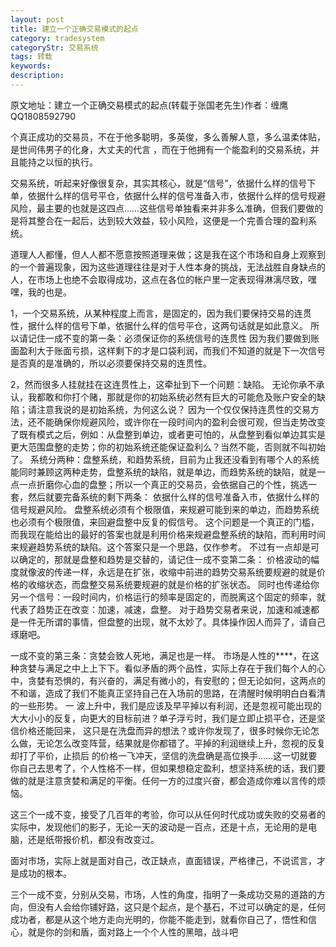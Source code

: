 ```yaml
---
layout: post
title: 建立一个正确交易模式的起点
category: tradesystem
categoryStr: 交易系统
tags: 转载
keywords: 
description: 
---
```




原文地址：建立一个正确交易模式的起点(转载于张国老先生)作者：缠鹰QQ1808592790

个真正成功的交易员，不在于他多聪明，多英俊，多么善解人意，多么温柔体贴，是世间伟男子的化身，大丈夫的代言 ，而在于他拥有一个能盈利的交易系统，并且能持之以恒的执行。

交易系统，听起来好像很复杂，其实其核心，就是“信号”，依据什么样的信号下单，依据什么样的信号平仓，依据什么样的信号准备入市，依据什么样的信号规避风险，最主要的也就是这四点……这些信号单独看来并非多么准确，但我们要做的是将其整合在一起后，达到较大效益，较小风险，这便是一个完善合理的盈利系统。

道理人人都懂，但人人都不愿意按照道理来做；这是我在这个市场和自身上观察到的一个普遍现象，因为这些道理往往是对于人性本身的挑战，无法战胜自身缺点的人，在市场上也绝不会取得成功，这点在各位的帐户里一定表现得淋漓尽致，嘿嘿，我的也是。

1，一个交易系统，从某种程度上而言，是固定的，因为我们要保持交易的连贯性，据什么样的信号下单，依据什么样的信号平仓，这两句话就是如此意义。
所以请记住一成不变的第一条：必须保证你的系统信号的连贯性
因为我们要做到账面盈利大于账面亏损，这样剩下的才是口袋利润，而我们不知道的就是下一次信号是否真的是准确的，所以必须要保持交易的连贯性。

2，然而很多人挂就挂在这连贯性上，这牵扯到下一个问题：缺陷。
无论你承不承认，我都敢和你打个赌，那就是你的初始系统必然有巨大的可能危及账户安全的缺陷；请注意我说的是初始系统，为何这么说？
因为一个仅仅保持连贯性的交易方法，还不能确保你规避风险，或许你在一段时间内的盈利会很可观，但当走势改变了既有模式之后，例如：从盘整到单边，或者更可怕的，从盘整到看似单边其实是更大范围盘整的走势；你的初始系统还能保证盈利么？当然不能，否则就不叫初始了。
系统分两种：盘整系统，和趋势系统，目前为止我还没看到有哪个人的系统能同时兼顾这两种走势，盘整系统的缺陷，就是单边，而趋势系统的缺陷，就是一点一点折磨你心血的盘整；所以一个真正的交易员，会依据自己的个性，挑选一套，然后就要完备系统的剩下两条： 依据什么样的信号准备入市，依据什么样的信号规避风险。
盘整系统必须有个极限值，来规避可能到来的单边，而趋势系统也必须有个极限值，来回避盘整中反复的假信号。
这个问题是一个真正的门槛，而我现在能给出的最好的答案也就是利用价格来规避盘整系统的缺陷，而利用时间来规避趋势系统的缺陷。这个答案只是一个思路，仅作参考。
不过有一点却是可以确定的，那就是盘整和趋势是交替的，请记住一成不变第二条：
价格波动的幅度就像波的传递一样，永远是在扩张，收缩中前进的趋势交易系统要规避的就是价格的收缩状态，而盘整交易系统要规避的就是价格的扩张状态。 同时也传递给你另一个信号：一段时间内，价格运行的频率是固定的，而脱离这个固定的频率，就代表了趋势正在改变：加速，减速，盘整。
对于趋势交易者来说，加速和减速都是一件无所谓的事情，但盘整的出现，就不太妙了。具体操作因人而异了，请自己琢磨吧。

一成不变的第三条：贪婪会致人死地，满足也是一样。
市场是人性的****，在这种贪婪与满足之中上上下下。看似矛盾的两个品性，实际上存在于我们每个人的心中，贪婪有恐惧的，有兴奋的，满足有微小的，有安慰的；但无论如何，这两点的不和谐，造成了我们不能真正坚持自己在入场前的思路，在清醒时候明明白白看清的一些形势。
一 波上升中，我们是应该及早平掉以有利润，还是忽视可能出现的大大小小的反复，向更大的目标前进？单子浮亏时，我们是立即止损平仓，还是坚信价格还能回来， 这只是在洗盘而异的想法？或许你发现了，很多时候你无论怎么做，无论怎么改变阵营，结果就是你都错了。平掉的利润继续上升，忽视的反复却打了平价，止损后 的价格一飞冲天，坚信的洗盘确是高位换手……这一切就要你自己去思考了，个人性格不一样，但如果想稳定盈利，想坚持系统的话，我们要做的就是注意贪婪和满足的平衡。任何一方的过度兴奋，都会造成你难以言传的烦恼。

这三个一成不变，接受了几百年的考验，你可以从任何时代成功或失败的交易者的实际中，发现他们的影子，无论一天的波动是一百点，还是十点，无论用的是电脑，还是纸带报价机，都没有改变过。

面对市场，实际上就是面对自己，改正缺点，直面错误，严格律己，不说谎言，才是成功的根本。

三个一成不变，分别从交易，市场，人性的角度，指明了一条成功交易的道路的方向，但没有人会给你铺好路，这只是个起点，是个基石，不过可以确定的是，任何成功者，都是从这个地方走向光明的，你能不能走到，就看你自己了，悟性和信心，就是你的剑和盾，面对路上一个个人性的黑暗，战斗吧


